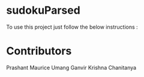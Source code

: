 # sudokuParsed

To use this project just follow the below instructions :


# Contributors

Prashant Maurice
Umang Ganvir
Krishna Chanitanya
